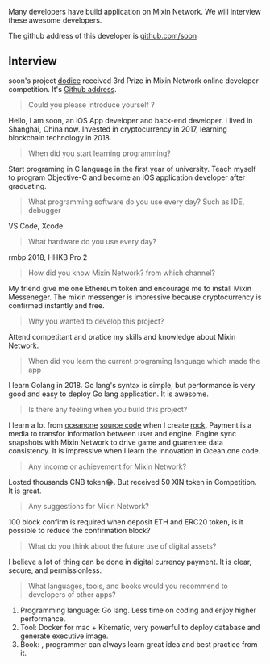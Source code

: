Many developers have build application on Mixin Network. We will interview these awesome developers.

The github address of this developer is [github.com/soon](https://github.com/soooooooon)


## Interview
soon's project [dodice](https://www.dodice.com) received 3rd Prize in Mixin Network online developer competition. It's 
[Github address](http://github.com/soooooooon/rock).

> Could you please introduce yourself ?

Hello, I am soon, an iOS App developer and back-end developer. I lived in Shanghai, China now. Invested in  cryptocurrency in 2017, learning blockchain technology in 2018.

> When did you start learning programming?

Start programing in C language in the first year of university. Teach myself to program Objective-C and become an iOS application developer after graduating.

> What programming software do you use every day? Such as IDE, debugger 

VS Code, Xcode.

> What hardware do you use every day?

rmbp 2018, HHKB Pro 2

> How did you know Mixin Network? from which channel?

My friend give me one Ethereum token and encourage me to install Mixin Messeneger. The mixin messenger is impressive  because cryptocurrency is confirmed instantly and free.

> Why you wanted to develop this project?

Attend competitant and pratice my skills and knowledge about Mixin Network.

> When did you learn the current programing language which made the app

I learn Golang in 2018. Go lang's syntax is simple, but performance is very good and easy to deploy Go lang application. It is awesome.

> Is there any feeling when you build this project?

I learn a lot from [oceanone](https://ocean.one) [source code](https://github.com/MixinNetwork/ocean.one) when I create [rock](http://dodice.com/). Payment is a media to transfor information between user and engine. Engine sync snapshots with Mixin Network to drive game and guarentee data consistency. It is impressive when I learn the innovation in Ocean.one code.

> Any income or achievement for Mixin Network?

Losted thousands CNB token😂. But received 50 XIN token in Competition. It is great.

> Any suggestions for Mixin Network?

100 block confirm is required when deposit ETH and ERC20 token, is it possible to reduce the confirmation block?

> What do you think about the future use of digital assets?

I believe a lot of thing can be done in digital currency payment. It is clear, secure, and permissionless.

> What languages, tools, and books would you recommend to developers of other apps?
1. Programming language: Go lang. Less time on coding and enjoy higher performance.
2. Tool: Docker for mac + Kitematic, very powerful to deploy database and generate executive image.
3. Book: <the art of unix programming>, programmer can always learn great idea and best practice from it.
